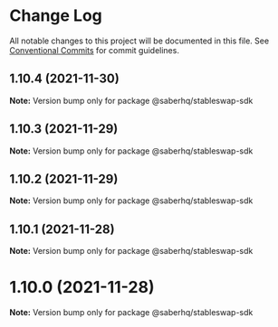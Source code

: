 # Change Log

All notable changes to this project will be documented in this file.
See [Conventional Commits](https://conventionalcommits.org) for commit guidelines.

## 1.10.4 (2021-11-30)

**Note:** Version bump only for package @saberhq/stableswap-sdk





## 1.10.3 (2021-11-29)

**Note:** Version bump only for package @saberhq/stableswap-sdk





## 1.10.2 (2021-11-29)

**Note:** Version bump only for package @saberhq/stableswap-sdk





## 1.10.1 (2021-11-28)

**Note:** Version bump only for package @saberhq/stableswap-sdk





# 1.10.0 (2021-11-28)

**Note:** Version bump only for package @saberhq/stableswap-sdk
